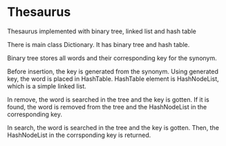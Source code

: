# Thesaurus
Thesaurus implemented with binary tree, linked list and hash table

There is main class Dictionary. It has binary tree and hash table.

Binary tree stores all words and their corresponding key for the synonym.

Before insertion, the key is generated from the synonym. Using generated key, the word is placed in HashTable. HashTable element is HashNodeList, which is a simple linked list.

In remove, the word is searched in the tree and the key is gotten. If it is found, the word is removed from the tree and the HashNodeList in the corresponding key.

In search, the word is searched in the tree and the key is gotten. Then, the HashNodeList in the corrsponding key is returned. 
